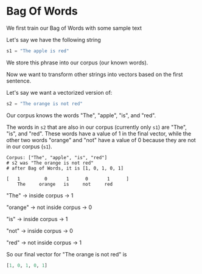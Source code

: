 # Bag Of Words

We first train our Bag of Words with some sample text

Let's say we have the following string

```python
s1 = "The apple is red"
```

We store this phrase into our corpus (our known words).



Now we want to transform other strings into vectors based on the first sentence.

Let's say we want a vectorized version of:

```python
s2 = "The orange is not red"
```

Our corpus knows the words "The", "apple", "is", and "red".

The words in `s2` that are also in our corpus (currently only `s1`) are "The", "is", and "red". These words have a value of 1 in the final vector, while the other two words "orange" and "not" have a value of 0 because they are not in our corpus (`s1`).

```
Corpus: ["The", "apple", "is", "red"]
# s2 was "The orange is not red"
# after Bag of Words, it is [1, 0, 1, 0, 1]

[	1		  0		  1		 0		 1		]
	The		orange	 is		not		red
```

"The" 		  &rarr; inside corpus 	 		&rarr; 1

"orange" 	&rarr; not inside corpus	   &rarr; 0

"is"			   &rarr; inside corpus			 &rarr; 1

"not"			&rarr; inside corpus 			&rarr; 0

"red"			&rarr; not inside corpus  	&rarr; 1

So our final vector for "The orange is not red" is

```python
[1, 0, 1, 0, 1]
```

